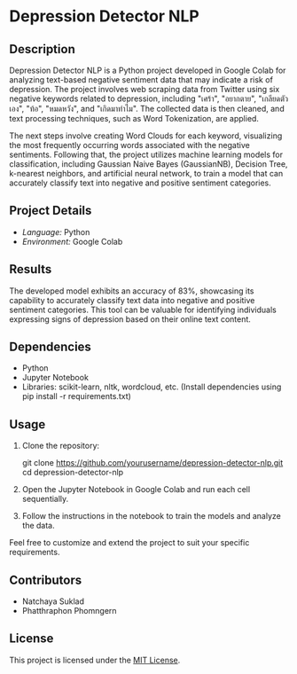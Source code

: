# Depression Detector NLP

## Description

Depression Detector NLP is a Python project developed in Google Colab for analyzing text-based negative sentiment data that may indicate a risk of depression. The project involves web scraping data from Twitter using six negative keywords related to depression, including "เศร้า", "อยากตาย", "เกลียดตัวเอง", "ท้อ", "หมดหวัง", and "เกิดมาทำไม". The collected data is then cleaned, and text processing techniques, such as Word Tokenization, are applied.

The next steps involve creating Word Clouds for each keyword, visualizing the most frequently occurring words associated with the negative sentiments. Following that, the project utilizes machine learning models for classification, including Gaussian Naive Bayes (GaussianNB), Decision Tree, k-nearest neighbors, and artificial neural network, to train a model that can accurately classify text into negative and positive sentiment categories.

## Project Details

- *Language:* Python
- *Environment:* Google Colab

## Results

The developed model exhibits an accuracy of 83%, showcasing its capability to accurately classify text data into negative and positive sentiment categories. This tool can be valuable for identifying individuals expressing signs of depression based on their online text content.

## Dependencies

- Python
- Jupyter Notebook
- Libraries: scikit-learn, nltk, wordcloud, etc. (Install dependencies using pip install -r requirements.txt)

## Usage

1. Clone the repository:

    
    git clone https://github.com/yourusername/depression-detector-nlp.git
    cd depression-detector-nlp
    

2. Open the Jupyter Notebook in Google Colab and run each cell sequentially.

3. Follow the instructions in the notebook to train the models and analyze the data.

Feel free to customize and extend the project to suit your specific requirements.

## Contributors

- Natchaya Suklad
- Phatthraphon Phomngern


## License

This project is licensed under the [MIT License](LICENSE).
